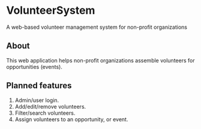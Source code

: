 # VolunteerSystem
A web-based volunteer management system for non-profit organizations

## About
This web application helps non-profit organizations assemble volunteers for 
opportunities (events). 

## Planned features
1. Admin/user login.
2. Add/edit/remove volunteers.
3. Filter/search volunteers. 
4. Assign volunteers to an opportunity, or event. 
